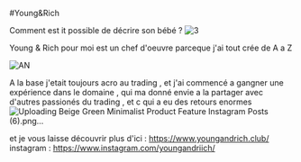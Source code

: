 #Young&Rich

Comment est it possible de décrire son bébé ? 
![3](https://user-images.githubusercontent.com/110048619/181132700-fadd0dbd-9604-4f8a-9bd9-fb0e1615fa18.PNG)

Young & Rich pour moi est un chef d'oeuvre parceque j'ai tout crée de A a Z 

![AN](https://user-images.githubusercontent.com/110048619/181132838-b8a78476-ae48-4864-9d4e-94fe65ffd1d6.PNG)

A la base j'etait toujours acro au trading , et j'ai commencé a gangner une expérience dans le domaine , qui ma donné envie a la partager avec d'autres passionés du trading , et c qui a eu des retours enormes 
![Uploading Beige Green Minimalist Product Feature Instagram Posts (6).png…]()

et je vous laisse découvrir plus d'ici : https://www.youngandrich.club/
instagram : https://www.instagram.com/youngandriich/
